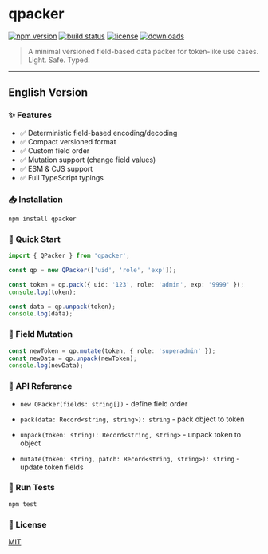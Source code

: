 # qpacker

[![npm version](https://img.shields.io/npm/v/qpacker.svg)](https://www.npmjs.com/package/qpacker)
[![build status](https://github.com/yuliqi/qpacker/actions/workflows/release.yml/badge.svg)](https://github.com/yuliqi/qpacker/actions)
[![license](https://img.shields.io/npm/l/qpacker.svg)](https://github.com/yuliqi/qpacker/blob/main/LICENSE)
[![downloads](https://img.shields.io/npm/dm/qpacker.svg)](https://www.npmjs.com/package/qpacker)

> A minimal versioned field-based data packer for token-like use cases.  
> Light. Safe. Typed.

---

## English Version

### ✨ Features

- ✅ Deterministic field-based encoding/decoding
- ✅ Compact versioned format
- ✅ Custom field order
- ✅ Mutation support (change field values)
- ✅ ESM & CJS support
- ✅ Full TypeScript typings

### 📥 Installation

```bash
npm install qpacker
```

### 🚀 Quick Start

```ts
import { QPacker } from 'qpacker';

const qp = new QPacker(['uid', 'role', 'exp']);

const token = qp.pack({ uid: '123', role: 'admin', exp: '9999' });
console.log(token);

const data = qp.unpack(token);
console.log(data);
```

### 🔧 Field Mutation

```ts
const newToken = qp.mutate(token, { role: 'superadmin' });
const newData = qp.unpack(newToken);
console.log(newData);
```

### 🧩 API Reference

- `new QPacker(fields: string[])` - define field order

- `pack(data: Record<string, string>): string` - pack object to token

- `unpack(token: string): Record<string, string>` - unpack token to object

- `mutate(token: string, patch: Record<string, string>): string` - update token fields

### 🧪 Run Tests

```bash
npm test
```

### 📄 License

[MIT](http://opensource.org/licenses/MIT)